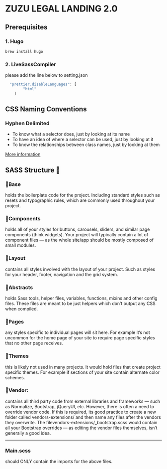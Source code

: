 # ZUZU LEGAL LANDING 2.0

## Prerequisites

### 1. Hugo

```sh
brew install hugo
```

### 2. LiveSassCompiler

please add the line below to setting.json

```sh
  "prettier.disableLanguages": [
        "html"
    ]
```

## CSS Naming Conventions

### Hyphen Delimited

- To know what a selector does, just by looking at its name
- To have an idea of where a selector can be used, just by looking at it
- To know the relationships between class names, just by looking at them

[More information](https://www.freecodecamp.org/news/css-naming-conventions-that-will-save-you-hours-of-debugging-35cea737d849/)

## SASS Structure 🕋

### 📁Base

holds the boilerplate code for the project. Including standard styles such as resets and typographic rules, which are commonly used throughout your project.

### 📁Components

holds all of your styles for buttons, carousels, sliders, and similar page components (think widgets). Your project will typically contain a lot of component files — as the whole site/app should be mostly composed of small modules.

### 📁Layout

contains all styles involved with the layout of your project. Such as styles for your header, footer, navigation and the grid system.

### 📁Abstracts

holds Sass tools, helper files, variables, functions, mixins and other config files. These files are meant to be just helpers which don’t output any CSS when compiled.

### 📁Pages

any styles specific to individual pages will sit here. For example it’s not uncommon for the home page of your site to require page specific styles that no other page receives.

### 📁Themes

this is likely not used in many projects. It would hold files that create project specific themes. For example if sections of your site contain alternate color schemes.

### 📁Vendor:

contains all third party code from external libraries and frameworks — such as Normalize, Bootstrap, jQueryUI, etc. However, there is often a need to override vendor code. If this is required, its good practice to create a new folder called vendors-extensions/ and then name any files after the vendors they overwrite. The filevendors-extensions/\_bootstrap.scss would contain all your Bootstrap overrides — as editing the vendor files themselves, isn’t generally a good idea.

---

### Main.scss

should ONLY contain the imports for the above files.

```

```
